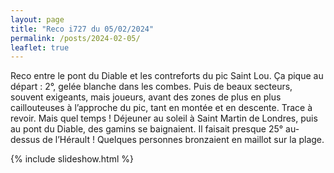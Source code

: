 ```yaml
---
layout: page
title: "Reco i727 du 05/02/2024"
permalink: /posts/2024-02-05/
leaflet: true
---
```

Reco entre le pont du Diable et les contreforts du pic Saint Lou. Ça pique au départ : 2°, gelée blanche dans les combes. Puis de beaux secteurs, souvent exigeants, mais joueurs, avant des zones de plus en plus caillouteuses à l’approche du pic, tant en montée et en descente. Trace à revoir. Mais quel temps ! Déjeuner au soleil à Saint Martin de Londres, puis au pont du Diable, des gamins se baignaient. Il faisait presque 25° au-dessus de l’Hérault ! Quelques personnes bronzaient en maillot sur la plage.
  
{% include slideshow.html %}
